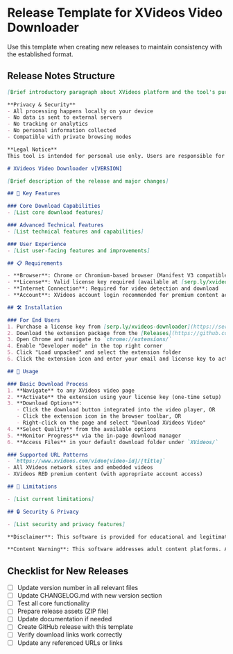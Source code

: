 # Release Template for XVideos Video Downloader

Use this template when creating new releases to maintain consistency with the established format.

## Release Notes Structure

```markdown
[Brief introductory paragraph about XVideos platform and the tool's purpose]

**Privacy & Security**
- All processing happens locally on your device  
- No data is sent to external servers
- No tracking or analytics
- No personal information collected
- Compatible with private browsing modes

**Legal Notice**
This tool is intended for personal use only. Users are responsible for ensuring their use complies with all applicable laws and the terms of service of the websites they visit. Always respect copyright and intellectual property rights.

# XVideos Video Downloader v[VERSION]

[Brief description of the release and major changes]

## 🚀 Key Features

### Core Download Capabilities
- [List core download features]

### Advanced Technical Features  
- [List technical features and capabilities]

### User Experience
- [List user-facing features and improvements]

## 📋 Requirements

- **Browser**: Chrome or Chromium-based browser (Manifest V3 compatible)
- **License**: Valid license key required (available at [serp.ly/xvideos-downloader](https://serp.ly/xvideos-downloader))
- **Internet Connection**: Required for video detection and download
- **Account**: XVideos account login recommended for premium content access

## 🛠 Installation

### For End Users
1. Purchase a license key from [serp.ly/xvideos-downloader](https://serp.ly/xvideos-downloader)
2. Download the extension package from the [Releases](https://github.com/serpapps/xvideos-video-downloader/releases) section
3. Open Chrome and navigate to `chrome://extensions/`
4. Enable "Developer mode" in the top right corner
5. Click "Load unpacked" and select the extension folder
6. Click the extension icon and enter your email and license key to activate

## 📖 Usage

### Basic Download Process
1. **Navigate** to any XVideos video page
2. **Activate** the extension using your license key (one-time setup)
3. **Download Options**:
   - Click the download button integrated into the video player, OR
   - Click the extension icon in the browser toolbar, OR
   - Right-click on the page and select "Download XVideos Video"
4. **Select Quality** from the available options
5. **Monitor Progress** via the in-page download manager
6. **Access Files** in your default download folder under `XVideos/`

### Supported URL Patterns
- `https://www.xvideos.com/video[video-id]/[title]`
- All XVideos network sites and embedded videos
- XVideos RED premium content (with appropriate account access)

## 🚫 Limitations

- [List current limitations]

## 🔒 Security & Privacy

- [List security and privacy features]

**Disclaimer**: This software is provided for educational and legitimate purposes only. Users must comply with applicable terms of service, copyright laws, data protection regulations, and content policies when implementing these techniques. The authors are not responsible for any misuse of this information.

**Content Warning**: This software addresses adult content platforms. All usage should be conducted in accordance with local laws and institutional policies regarding adult content.
```

## Checklist for New Releases

- [ ] Update version number in all relevant files
- [ ] Update CHANGELOG.md with new version section
- [ ] Test all core functionality
- [ ] Prepare release assets (ZIP file)
- [ ] Update documentation if needed
- [ ] Create GitHub release with this template
- [ ] Verify download links work correctly
- [ ] Update any referenced URLs or links